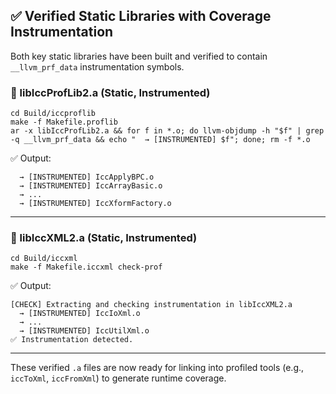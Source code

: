 
## ✅ Verified Static Libraries with Coverage Instrumentation

Both key static libraries have been built and verified to contain `__llvm_prf_data` instrumentation symbols.

### 🔧 libIccProfLib2.a (Static, Instrumented)

```
cd Build/iccproflib
make -f Makefile.proflib
ar -x libIccProfLib2.a && for f in *.o; do llvm-objdump -h "$f" | grep -q __llvm_prf_data && echo "  → [INSTRUMENTED] $f"; done; rm -f *.o
```

✅ Output:
```
  → [INSTRUMENTED] IccApplyBPC.o
  → [INSTRUMENTED] IccArrayBasic.o
  → ...
  → [INSTRUMENTED] IccXformFactory.o
```

---

### 🔧 libIccXML2.a (Static, Instrumented)

```
cd Build/iccxml
make -f Makefile.iccxml check-prof
```

✅ Output:
```
[CHECK] Extracting and checking instrumentation in libIccXML2.a
  → [INSTRUMENTED] IccIoXml.o
  → ...
  → [INSTRUMENTED] IccUtilXml.o
✅ Instrumentation detected.
```

---

These verified `.a` files are now ready for linking into profiled tools (e.g., `iccToXml`, `iccFromXml`) to generate runtime coverage.

